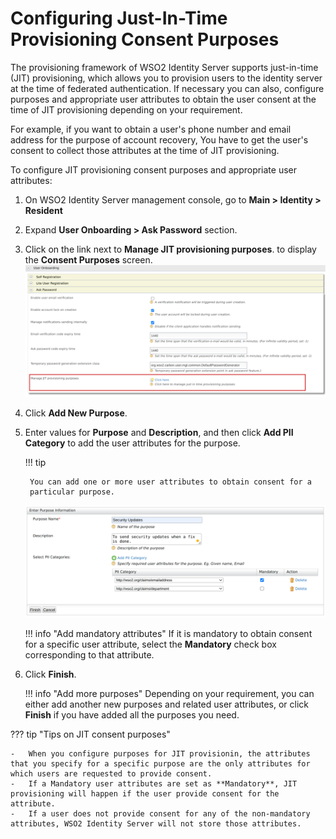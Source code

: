 # Configuring Just-In-Time Provisioning Consent Purposes

The provisioning framework of WSO2 Identity Server supports just-in-time
(JIT) provisioning, which allows you to provision users to the identity
server at the time of federated authentication. If necessary you can
also, configure purposes and appropriate user attributes to obtain the user consent at the time of JIT provisioning depending on your requirement.  

For example, if you want to obtain a user's phone number and email
address for the purpose of account recovery, You have to get the user's
consent to collect those attributes at the time of JIT provisioning.

To configure JIT provisioning consent purposes and appropriate user attributes:

1. On WSO2 Identity Server management console, go to **Main > Identity > Resident**

2. Expand **User Onboarding > Ask Password** section.

3. Click on the link next to **Manage JIT provisioning purposes**. to display the **Consent Purposes** screen.
    ![jit-provisioning]( ../../assets/img/guides/jit-consent-purposes.png)

4. Click **Add New Purpose**.
5. Enter values for **Purpose** and **Description**, and then click **Add PII Category** to add the user attributes for the purpose.

    !!! tip

        You can add one or more user attributes to obtain consent for a
        particular purpose.

    ![purpose-consent]( ../../assets/img/guides/purpose-consent.png)

    !!! info "Add mandatory attributes"
        If it is mandatory to obtain consent for a specific user attribute, select the **Mandatory** check box corresponding to that attribute.

6. Click **Finish**.

    !!! info "Add more purposes"
        Depending on your requirement, you can either add another new purposes and related user attributes, or click **Finish** if you have added all the purposes you need.

??? tip "Tips on JIT consent purposes"

    -   When you configure purposes for JIT provisionin, the attributes that you specify for a specific purpose are the only attributes for which users are requested to provide consent.
    -   If a Mandatory user attributes are set as **Mandatory**, JIT provisioning will happen if the user provide consent for the attribute.
    -   If a user does not provide consent for any of the non-mandatory attributes, WSO2 Identity Server will not store those attributes.